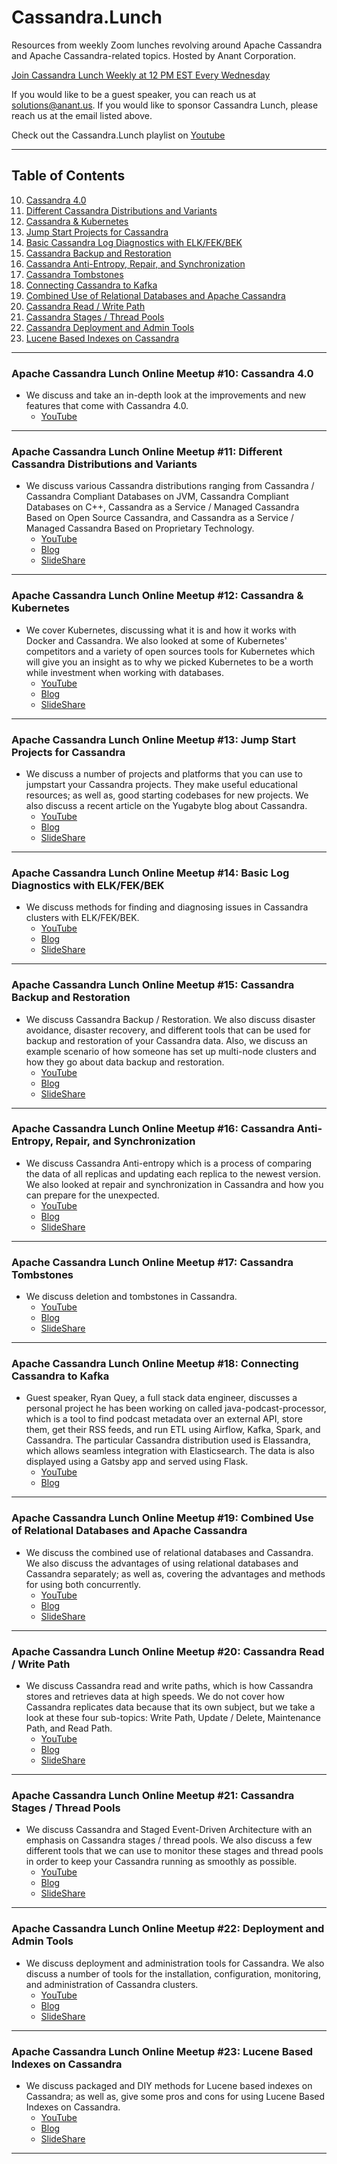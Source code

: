 # Cassandra.Lunch
Resources from weekly Zoom lunches revolving around Apache Cassandra and Apache Cassandra-related topics. Hosted by Anant Corporation.

[Join Cassandra Lunch Weekly at 12 PM EST Every Wednesday](https://www.meetup.com/Cassandra-DataStax-DC/events/)

If you would like to be a guest speaker, you can reach us at solutions@anant.us. If you would like to sponsor Cassandra Lunch, please reach us at the email listed above.

Check out the Cassandra.Lunch playlist on [Youtube](https://www.youtube.com/playlist?list=PLmZzyjM-vqX6f0WQYhHgIv5K-esMRcbyr)

- - -

## Table of Contents
10. [Cassandra 4.0](#apache-cassandra-lunch-online-meetup-10-cassandra-40)  
11. [Different Cassandra Distributions and Variants](#apache-cassandra-lunch-online-meetup-11-different-cassandra-distributions-and-variants) 
12. [Cassandra & Kubernetes](#apache-cassandra-lunch-online-meetup-12-cassandra--kubernetes)
13. [Jump Start Projects for Cassandra](#apache-cassandra-lunch-online-meetup-13-jump-start-projects-for-cassandra)
14. [Basic Cassandra Log Diagnostics with ELK/FEK/BEK](#apache-cassandra-lunch-online-meetup-14-basic-log-diagnostics-with-elkfekbek)
15. [Cassandra Backup and Restoration](#apache-cassandra-lunch-online-meetup-15-cassandra-backup-and-restoration)  
16. [Cassandra Anti-Entropy, Repair, and Synchronization](#apache-cassandra-lunch-online-meetup-16-cassandra-anti-entropy-repair-and-synchronization)
17. [Cassandra Tombstones](#apache-cassandra-lunch-online-meetup-17-cassandra-tombstones)
18. [Connecting Cassandra to Kafka](#apache-cassandra-lunch-online-meetup-18-connecting-cassandra-to-kafka)
19. [Combined Use of Relational Databases and Apache Cassandra](#apache-cassandra-lunch-online-meetup-19-combined-use-of-relational-databases-and-apache-cassandra)
20. [Cassandra Read / Write Path](#apache-cassandra-lunch-online-meetup-21-cassandra-read--write-path)  
21. [Cassandra Stages / Thread Pools](#apache-cassandra-lunch-online-meetup-21-cassandra-stages--thread-pools)
22. [Cassandra Deployment and Admin Tools](#apache-cassandra-lunch-online-meetup-22-deployment-and-admin-tools) 
23. [Lucene Based Indexes on Cassandra](#apache-cassandra-lunch-online-meetup-23-lucene-based-indexes-on-cassandra)

- - -

### Apache Cassandra Lunch Online Meetup #10: Cassandra 4.0
- We discuss and take an in-depth look at the improvements and new features that come with Cassandra 4.0.
    - [YouTube](https://youtu.be/GfmApaHY04o)

- - -

### Apache Cassandra Lunch Online Meetup #11: Different Cassandra Distributions and Variants
- We discuss various Cassandra distributions ranging from Cassandra / Cassandra Compliant Databases on JVM, Cassandra Compliant Databases on C++, Cassandra as a Service / Managed Cassandra Based on Open Source Cassandra, and Cassandra as a Service / Managed Cassandra Based on Proprietary Technology. 
    - [YouTube](https://youtu.be/d7H9LNHS27M)
    - [Blog](https://blog.anant.us/cassandra-lunch-11-different-cassandra-distributions-and-variants/)
    - [SlideShare](https://www.slideshare.net/AnantCorp/cassandra-distributions-and-variants-237160052)

- - -

### Apache Cassandra Lunch Online Meetup #12: Cassandra & Kubernetes
- We cover Kubernetes, discussing what it is and how it works with Docker and Cassandra. We also looked at some of Kubernetes' competitors and a variety of open sources tools for Kubernetes which will give you an insight as to why we picked Kubernetes to be a worth while investment when working with databases. 
    - [YouTube](https://youtu.be/fP8ZabIocNg)
    - [Blog](https://blog.anant.us/cassandra-lunch-12-cassandra-kurbernetes/)
    - [SlideShare](https://www.slideshare.net/AnantCorp/cassandra-kubernetes)

- - -

### Apache Cassandra Lunch Online Meetup #13: Jump Start Projects for Cassandra
- We discuss a number of projects and platforms that you can use to jumpstart your Cassandra projects. They make useful educational resources; as well as, good starting codebases for new projects. We also discuss a recent article on the Yugabyte blog about Cassandra.
    - [YouTube](https://youtu.be/33CSFYwc52k)
    - [Blog](https://blog.anant.us/cassandra-lunch-13-jump-start-projects-for-cassandra/)
    - [SlideShare](https://www.slideshare.net/AnantCorp/cassandra-lunch-13-jump-start-projects-for-cassandra)

- - -

### Apache Cassandra Lunch Online Meetup #14: Basic Log Diagnostics with ELK/FEK/BEK
- We discuss methods for finding and diagnosing issues in Cassandra clusters with ELK/FEK/BEK.
    - [YouTube](https://youtu.be/WL-Gs_2rAUY)
    - [Blog](https://blog.anant.us/cassandra-lunch-14-basic-log-diagnostics-with-elk-fek-bek/)
    - [SlideShare](https://www.slideshare.net/AnantCorp/cassandra-lunch-14-basic-log-diagnostics-with-elkfekbek)

- - -

### Apache Cassandra Lunch Online Meetup #15: Cassandra Backup and Restoration
- We discuss Cassandra Backup / Restoration. We also discuss disaster avoidance, disaster recovery, and different tools that can be used for backup and restoration of your Cassandra data. Also, we discuss an example scenario of how someone has set up multi-node clusters and how they go about data backup and restoration. 
    - [YouTube](https://youtu.be/ZSHye9USdJA)
    - [Blog](https://blog.anant.us/cassandra-lunch-15-cassandra-backup-restoration/)
    - [SlideShare](https://www.slideshare.net/AnantCorp/cassandra-lunch-15-cassandra-backup-restoration)

- - -

### Apache Cassandra Lunch Online Meetup #16: Cassandra Anti-Entropy, Repair, and Synchronization
- We discuss Cassandra Anti-entropy which is a process of comparing the data of all replicas and updating each replica to the newest version. We also looked at repair and synchronization in Cassandra and how you can prepare for the unexpected. 
    - [YouTube](https://youtu.be/Y1WB6_drmus)
    - [Blog](https://blog.anant.us/cassandra-lunch-16-anti-entropy-repair-synchronization/)
    - [SlideShare](https://www.slideshare.net/AnantCorp/cassandra-anti-entropy-repair-and-synchronization)

- - -

### Apache Cassandra Lunch Online Meetup #17: Cassandra Tombstones
- We discuss deletion and tombstones in Cassandra.
    - [YouTube](https://youtu.be/FgJ_LNplfIg)
    - [Blog](https://blog.anant.us/cassandra-lunch-17-tombstones/)
    - [SlideShare](https://www.slideshare.net/AnantCorp/apache-cassandra-lunch-online-meetup-17-tombstones)

- - -

### Apache Cassandra Lunch Online Meetup #18: Connecting Cassandra to Kafka
- Guest speaker, Ryan Quey, a full stack data engineer, discusses a personal project he has been working on called java-podcast-processor, which is a tool to find podcast metadata over an external API, store them, get their RSS feeds, and run ETL using Airflow, Kafka, Spark, and Cassandra. The particular Cassandra distribution used is Elassandra, which allows seamless integration with Elasticsearch. The data is also displayed using a Gatsby app and served using Flask.
    - [YouTube](https://youtu.be/g9ITZ_qyezs)
    - [Blog](https://blog.anant.us/cassandra-lunch-18-connecting-cassandra-to-kafka/)

- - -

### Apache Cassandra Lunch Online Meetup #19: Combined Use of Relational Databases and Apache Cassandra
- We discuss the combined use of relational databases and Cassandra. We also discuss the advantages of using relational databases and Cassandra separately; as well as, covering the advantages and methods for using both concurrently. 
    - [YouTube](https://youtu.be/wJEukGjOPII)
    - [Blog](https://blog.anant.us/cassandra-lunch-19-combined-use-of-relational-databases-and-cassandra/)
    - [SlideShare](https://www.slideshare.net/AnantCorp/migrating-from-a-relational-database-to-cassandra-why-where-when-and-how)

- - -

### Apache Cassandra Lunch Online Meetup #20: Cassandra Read / Write Path
- We discuss Cassandra read and write paths, which is how Cassandra stores and retrieves data at high speeds. We do not cover how Cassandra replicates data because that its own subject, but we take a look at these four sub-topics: Write Path, Update / Delete, Maintenance Path, and Read Path. 
    - [YouTube](https://youtu.be/SP5v3BxEl6Y)
    - [Blog](https://blog.anant.us/apache-cassandra-lunch-20-read-and-write-paths/)
    - [SlideShare](https://www.slideshare.net/AnantCorp/apache-cassandra-lunch-20-cassandra-read-and-write-paths)

- - -

### Apache Cassandra Lunch Online Meetup #21: Cassandra Stages / Thread Pools
- We discuss Cassandra and Staged Event-Driven Architecture with an emphasis on Cassandra stages / thread pools. We also discuss a few different tools that we can use to monitor these stages and thread pools in order to keep your Cassandra running as smoothly as possible. 
    - [YouTube](https://youtu.be/ivPXKp5HqF4)
    - [Blog](https://blog.anant.us/cassandra-lunch-21-cassandra-stages-thread-pools/)
    - [SlideShare](https://www.slideshare.net/AnantCorp/cassandra-lunch-21-cassandra-stages-thread-pools)

- - -

### Apache Cassandra Lunch Online Meetup #22: Deployment and Admin Tools
- We discuss deployment and administration tools for Cassandra. We also discuss a number of tools for the installation, configuration, monitoring, and administration of Cassandra clusters.
    - [YouTube](https://youtu.be/SvHXNjOu__U)
    - [Blog](https://blog.anant.us/cassandra-lunch-22-cassandra-deployment-and-administration-tools/)
    - [SlideShare](https://www.slideshare.net/AnantCorp/how-to-build-a-multidc-cassandra-cluster-in-aws-with-opscenter-lcm)

- - -

### Apache Cassandra Lunch Online Meetup #23: Lucene Based Indexes on Cassandra
- We discuss packaged and DIY methods for Lucene based indexes on Cassandra; as well as, give some pros and cons for using Lucene Based Indexes on Cassandra.
    - [YouTube](https://youtu.be/Z0NXWmZAB8s)
    - [Blog](https://blog.anant.us/apache-cassandra-lunch-23-lucene-based-indexes-on-cassandra/)
    - [SlideShare](https://www.slideshare.net/AnantCorp/cassandra-lunch-23-lucene-based-indexes-on-cassandra)

- - -




